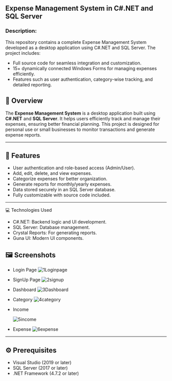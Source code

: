 ## Expense Management System in C#.NET and SQL Server
### Description:
This repository contains a complete Expense Management System developed as a desktop application using C#.NET and SQL Server. The project includes:

- Full source code for seamless integration and customization.
- 15+ dynamically connected Windows Forms for managing expenses efficiently.
- Features such as user authentication, category-wise tracking, and detailed reporting.


## 📖 Overview
The **Expense Management System** is a desktop application built using **C#.NET** and **SQL Server**. It helps users efficiently track and manage their expenses, ensuring better financial planning. This project is designed for personal use or small businesses to monitor transactions and generate expense reports.

---

## 🎯 Features
- User authentication and role-based access (Admin/User).
- Add, edit, delete, and view expenses.
- Categorize expenses for better organization.
- Generate reports for monthly/yearly expenses.
- Data stored securely in an SQL Server database.
- Fully customizable with source code included.

---
💻 Technologies Used
- C#.NET: Backend logic and UI development.
- SQL Server: Database management.
- Crystal Reports: For generating reports.
- Guna UI: Modern UI components.


## 🖼️ Screenshots

* Login Page
  ![1Loginpage](https://github.com/user-attachments/assets/19ba1b6d-102e-4105-a17c-fa1a92294e39)

* SignUp Page
  ![2signup](https://github.com/user-attachments/assets/96036d6c-03e0-41f7-a88c-488d39d3cd75)


* Dashboard
  ![3Dashboard](https://github.com/user-attachments/assets/1881e661-4076-45b4-8ece-e7031eac46d2)

* Category
![4category](https://github.com/user-attachments/assets/65cd8d54-bb05-4329-938b-2ae3d090fb07)

  
* Income

  ![5income](https://github.com/user-attachments/assets/4a43d074-bd8e-4750-8bc8-9dcfa05aeb2d)


* Expense
![6expense](https://github.com/user-attachments/assets/baa9017a-1473-4cf7-be50-5bde8f0b1f04)

  
---

## ⚙️ Prerequisites
- Visual Studio (2019 or later)
- SQL Server (2017 or later)
- .NET Framework (4.7.2 or later)
